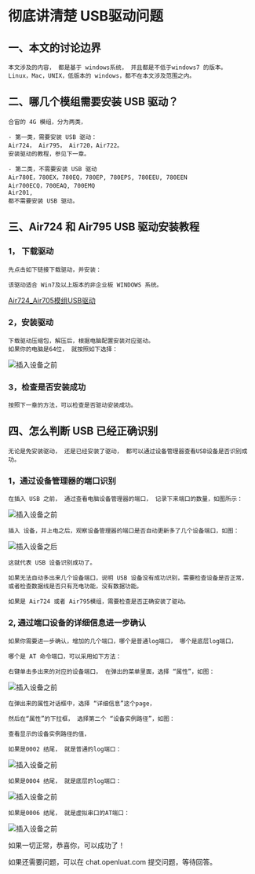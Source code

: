 
# 彻底讲清楚 USB驱动问题

## 一、本文的讨论边界
    本文涉及的内容， 都是基于 windows系统， 并且都是不低于windows7 的版本。
    Linux，Mac，UNIX，低版本的 windows，都不在本文涉及范围之内。 

## 二、哪几个模组需要安装 USB 驱动？

    合宙的 4G 模组，分为两类，
    
    - 第一类，需要安装 USB 驱动：
    Air724， Air795， Air720，Air722。
    安装驱动的教程，参见下一章。

    - 第二类，不需要安装 USB 驱动
    Air780E，780EX，780EQ，780EP, 780EPS, 780EEU, 780EEN
    Air700ECQ，700EAQ, 700EMQ
    Air201,
    都不需要安装 USB 驱动。


## 三、Air724 和 Air795 USB 驱动安装教程

### 1， 下载驱动

    先点击如下链接下载驱动，并安装：

    该驱动适合 Win7及以上版本的非企业板 WINDOWS 系统。

[Air724_Air705模组USB驱动](https://cdn.openluat-luatcommunity.openluat.com/attachment/20200808183454135_sw_file_20200303181718_8910_module_usb_driver_signed%20_20200303_hezhou.7z "点击直接下载驱动")

### 2，安装驱动
 
    下载驱动压缩包，解压后，根据电脑配置安装对应驱动。
    如果你的电脑是64位， 就按照如下选择：

![插入设备之前](image/usb_drv_name.png)

### 3，检查是否安装成功
  
    按照下一章的方法，可以检查是否驱动安装成功。


## 四、怎么判断 USB 已经正确识别

    无论是免安装驱动， 还是已经安装了驱动， 都可以通过设备管理器查看USB设备是否识别成功。

### 1，通过设备管理器的端口识别

    在插入 USB 之前， 通过查看电脑设备管理器的端口， 记录下来端口的数量，如图所示：

![插入设备之前](image/usb_combefore.png)

    插入 设备，并上电之后，观察设备管理器的端口是否自动更新多了几个设备端口，如图：
![插入设备之后](image/usb_comafter.png)

    这就代表 USB 设备识别成功了。

    如果无法自动多出来几个设备端口，说明 USB 设备没有成功识别，需要检查设备是否正常，
    或者检查数据线是否只有充电功能，没有数据功能。

    如果是 Air724 或者 Air795模组，需要检查是否正确安装了驱动。


### 2, 通过端口设备的详细信息进一步确认

    如果你需要进一步确认，增加的几个端口，哪个是普通log端口， 哪个是底层log端口，

    哪个是 AT 命令端口，可以采用如下方法：

    右键单击多出来的对应的设备端口， 在弹出的菜单里面，选择 “属性”，如图：

![插入设备之前](image/usb_comattrib.png)

    在弹出来的属性对话框中，选择 “详细信息”这个page， 

    然后在“属性”的下拉框， 选择第二个 “设备实例路径”，如图：

    查看显示的设备实例路径的值， 
    
    如果是0002 结尾， 就是普通的log端口：

![插入设备之前](image/usb_com_number.png)


    如果是0004 结尾， 就是底层的log端口：

![插入设备之前](image/usb_com0004.png)

    如果是0006 结尾， 就是虚拟串口的AT端口：

![插入设备之前](image/usb_com0006.png)



如果一切正常，恭喜你，可以成功了！

如果还需要问题，可以在 chat.openluat.com 提交问题，等待回答。


